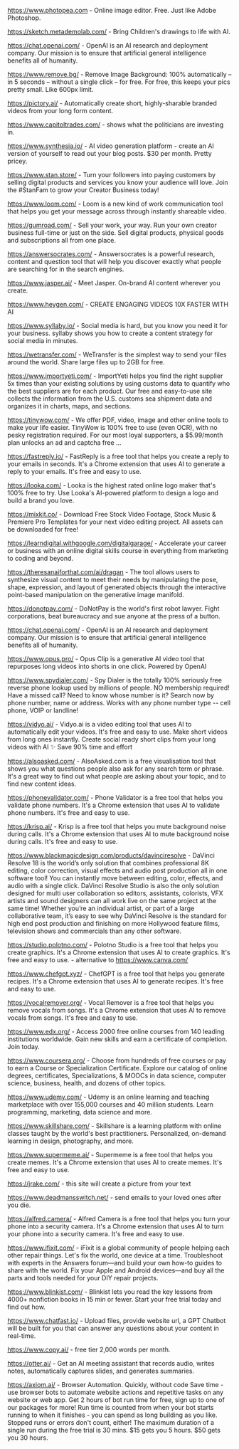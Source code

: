 https://www.photopea.com - Online image editor. Free. Just like Adobe Photoshop.

https://sketch.metademolab.com/ - Bring Children's drawings to life with AI.

https://chat.openai.com/ - OpenAI is an AI research and deployment company. Our mission is to ensure that artificial general intelligence benefits all of humanity.

https://www.remove.bg/ - Remove Image Background: 100% automatically – in 5 seconds – without a single click – for free. For free, this keeps your pics pretty small. Like 600px limit.

https://pictory.ai/ - Automatically create short, highly-sharable branded videos from your long form content.

https://www.capitoltrades.com/ - shows what the politicians are investing in.

https://www.synthesia.io/ - AI video generation platform - create an AI version of yourself to read out your blog posts. $30 per month. Pretty pricey.

https://www.stan.store/ - Turn your followers into paying customers by selling digital products and services you know your audience will love. Join the #StanFam to grow your Creator Business today!

https://www.loom.com/ - Loom is a new kind of work communication tool that helps you get your message across through instantly shareable video.

https://gumroad.com/ - Sell your work, your way. Run your own creator business full-time or just on the side. Sell digital products, physical goods and subscriptions all from one place.

https://answersocrates.com/ - Answersocrates is a powerful research, content and question tool that will help you discover exactly what people are searching for in the search engines.

https://www.jasper.ai/ - Meet Jasper. On-brand AI content wherever you create.

https://www.heygen.com/ - CREATE ENGAGING VIDEOS 10X FASTER WITH AI

https://www.syllaby.io/ - Social media is hard, but you know you need it for your business.
syllaby shows you how to create a content strategy for social media in minutes.

https://wetransfer.com/ - WeTransfer is the simplest way to send your files around the world. Share large files up to 2GB for free.

https://www.importyeti.com/ - ImportYeti helps you find the right supplier 5x times than your existing solutions by using customs data to quantify who the best suppliers are for each product. Our free and easy-to-use site collects the information from the U.S. customs sea shipment data and organizes it in charts, maps, and sections.

https://tinywow.com/ - We offer PDF, video, image and other online tools to make your life easier. TinyWow is 100% free to use (even OCR), with no pesky registration required. For our most loyal supporters, a $5.99/month plan unlocks an ad and captcha free ...

https://fastreply.io/ - FastReply is a free tool that helps you create a reply to your emails in seconds. It's a Chrome extension that uses AI to generate a reply to your emails. It's free and easy to use.

https://looka.com/ - Looka is the highest rated online logo maker that's 100% free to try. Use Looka's AI-powered platform to design a logo and build a brand you love.

https://mixkit.co/ - Download Free Stock Video Footage, Stock Music & Premiere Pro Templates for your next video editing project. All assets can be downloaded for free!

https://learndigital.withgoogle.com/digitalgarage/ - Accelerate your career or business with an online digital skills course in everything from marketing to coding and beyond. 

https://theresanaiforthat.com/ai/dragan - The tool allows users to synthesize visual content to meet their needs by manipulating the pose, shape, expression, and layout of generated objects through the interactive point-based manipulation on the generative image manifold.

https://donotpay.com/ - DoNotPay is the world's first robot lawyer. Fight corporations, beat bureaucracy and sue anyone at the press of a button.

https://chat.openai.com/ - OpenAI is an AI research and deployment company. Our mission is to ensure that artificial general intelligence benefits all of humanity.

https://www.opus.pro/ - Opus Clip is a generative AI video tool that repurposes long videos into shorts in one click. Powered by OpenAI

https://www.spydialer.com/ - Spy Dialer is the totally 100% seriously free reverse phone lookup used by millions of people. NO membership required! Have a missed call? Need to know whose number is it? Search now by phone number, name or address. Works with any phone number type -- cell phone, VOIP or landline!

https://vidyo.ai/ - Vidyo.ai is a video editing tool that uses AI to automatically edit your videos. It's free and easy to use. Make short videos from long ones instantly. Create social ready short clips from your long videos with AI ✨ Save 90% time and effort

https://alsoasked.com/ - AlsoAsked.com is a free visualisation tool that shows you what questions people also ask for any search term or phrase. It's a great way to find out what people are asking about your topic, and to find new content ideas.

https://phonevalidator.com/ - Phone Validator is a free tool that helps you validate phone numbers. It's a Chrome extension that uses AI to validate phone numbers. It's free and easy to use.

https://krisp.ai/ - Krisp is a free tool that helps you mute background noise during calls. It's a Chrome extension that uses AI to mute background noise during calls. It's free and easy to use.

https://www.blackmagicdesign.com/products/davinciresolve - DaVinci Resolve 18 is the world’s only solution that combines professional 8K editing, color correction, visual effects and audio post production all in one software tool! You can instantly move between editing, color, effects, and audio with a single click. DaVinci Resolve Studio is also the only solution designed for multi user collaboration so editors, assistants, colorists, VFX artists and sound designers can all work live on the same project at the same time! Whether you’re an individual artist, or part of a large collaborative team, it’s easy to see why DaVinci Resolve is the standard for high end post production and finishing on more Hollywood feature films, television shows and commercials than any other software.

https://studio.polotno.com/ - Polotno Studio is a free tool that helps you create graphics. It's a Chrome extension that uses AI to create graphics. It's free and easy to use. - alternative to https://www.canva.com/

https://www.chefgpt.xyz/ - ChefGPT is a free tool that helps you generate recipes. It's a Chrome extension that uses AI to generate recipes. It's free and easy to use.

https://vocalremover.org/ - Vocal Remover is a free tool that helps you remove vocals from songs. It's a Chrome extension that uses AI to remove vocals from songs. It's free and easy to use.

https://www.edx.org/ - Access 2000 free online courses from 140 leading institutions worldwide. Gain new skills and earn a certificate of completion. Join today.

https://www.coursera.org/ - Choose from hundreds of free courses or pay to earn a Course or Specialization Certificate. Explore our catalog of online degrees, certificates, Specializations, & MOOCs in data science, computer science, business, health, and dozens of other topics.

https://www.udemy.com/ - Udemy is an online learning and teaching marketplace with over 155,000 courses and 40 million students. Learn programming, marketing, data science and more.

https://www.skillshare.com/ - Skillshare is a learning platform with online classes taught by the world's best practitioners. Personalized, on-demand learning in design, photography, and more.

https://www.supermeme.ai/ - Supermeme is a free tool that helps you create memes. It's a Chrome extension that uses AI to create memes. It's free and easy to use.

https://jrake.com/ - this site will create a picture from your text

https://www.deadmansswitch.net/ - send emails to your loved ones after you die.

https://alfred.camera/ - Alfred Camera is a free tool that helps you turn your phone into a security camera. It's a Chrome extension that uses AI to turn your phone into a security camera. It's free and easy to use.

https://www.ifixit.com/ - iFixit is a global community of people helping each other repair things. Let's fix the world, one device at a time. Troubleshoot with experts in the Answers forum—and build your own how-to guides to share with the world. Fix your Apple and Android devices—and buy all the parts and tools needed for your DIY repair projects.

https://www.blinkist.com/ - Blinkist lets you read the key lessons from 4000+ nonfiction books in 15 min or fewer. Start your free trial today and find out how.

https://www.chatfast.io/ - Upload files, provide website url, a GPT Chatbot will be built for you that can answer any questions about your content in real-time. 

https://www.copy.ai/ - free tier 2,000 words per month. 

https://otter.ai/ - Get an AI meeting assistant that records audio, writes notes, automatically captures slides, and generates summaries.

https://axiom.ai/ - Browser Automation. Quickly, without code
Save time - use browser bots to automate website actions and repetitive tasks on any website or web app. Get 2 hours of bot run time for free, sign up to one of our packages for more!
Run time is counted from when your bot starts running to when it finishes - you can spend as long building as you like. Stopped runs or errors don't count, either! The maximum duration of a single run during the free trial is 30 mins. $15 gets you 5 hours. $50 gets you 30 hours.



